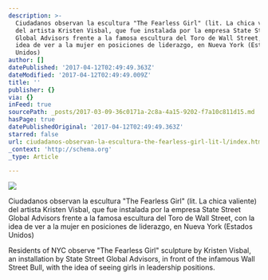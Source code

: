 ```yaml
---
description: >-
  Ciudadanos observan la escultura "The Fearless Girl" (lit. La chica valiente)
  del artista Kristen Visbal, que fue instalada por la empresa State Street
  Global Advisors frente a la famosa escultura del Toro de Wall Street, con la
  idea de ver a la mujer en posiciones de liderazgo, en Nueva York (Estados
  Unidos)
author: []
datePublished: '2017-04-12T02:49:49.363Z'
dateModified: '2017-04-12T02:49:49.009Z'
title: ''
publisher: {}
via: {}
inFeed: true
sourcePath: _posts/2017-03-09-36c0171a-2c8a-4a15-9202-f7a10c811d15.md
hasPage: true
datePublishedOriginal: '2017-04-12T02:49:49.363Z'
starred: false
url: ciudadanos-observan-la-escultura-the-fearless-girl-lit-l/index.html
_context: 'http://schema.org'
_type: Article

---
```

![](https://the-grid-user-content.s3-us-west-2.amazonaws.com/75f73a5c-f09e-4475-8127-5364ae4e0a7d.jpg)

Ciudadanos observan la escultura "The Fearless Girl" (lit. La chica valiente) del artista Kristen Visbal, que fue instalada por la empresa State Street Global Advisors frente a la famosa escultura del Toro de Wall Street, con la idea de ver a la mujer en posiciones de liderazgo, en Nueva York (Estados Unidos)

Residents of NYC observe "The Fearless Girl" sculpture by Kristen Visbal, an installation by State Street Global Advisors, in front of the infamous Wall Street Bull, with the idea of seeing girls in leadership positions.